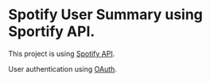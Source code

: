 # Spotify User Summary using Sportify API.

This project is using [Spotify API](https://developer.spotify.com/documentation/web-api/).

User authentication using [OAuth](https://developer.spotify.com/documentation/general/guides/authorization/code-flow/).
